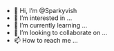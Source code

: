 - 👋 Hi, I’m @Sparkyvish
- 👀 I’m interested in ...
- 🌱 I’m currently learning ...
- 💞️ I’m looking to collaborate on ...
- 📫 How to reach me ...

<!---
Sparkyvish/Sparkyvish is a ✨ special ✨ repository because its `README.md` (this file) appears on your GitHub profile.
You can click the Preview link to take a look at your changes.
--->
